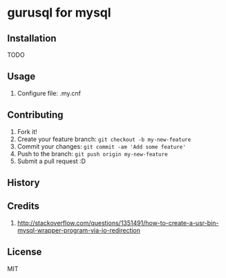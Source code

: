 # gurusql for mysql
 

## Installation
TODO
 
## Usage
1. Configure file: .my.cnf 
 
## Contributing
 
1. Fork it!
2. Create your feature branch: `git checkout -b my-new-feature`
3. Commit your changes: `git commit -am 'Add some feature'`
4. Push to the branch: `git push origin my-new-feature`
5. Submit a pull request :D
 
## History
 

 
## Credits
 1. http://stackoverflow.com/questions/1351491/how-to-create-a-usr-bin-mysql-wrapper-program-via-io-redirection

## License
MIT